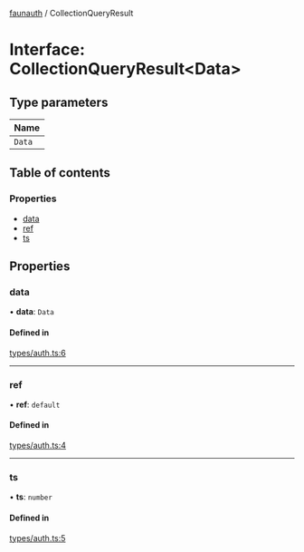 [faunauth](../index.md) / CollectionQueryResult

# Interface: CollectionQueryResult<Data\>

## Type parameters

| Name |
| :------ |
| `Data` |

## Table of contents

### Properties

- [data](CollectionQueryResult.md#data)
- [ref](CollectionQueryResult.md#ref)
- [ts](CollectionQueryResult.md#ts)

## Properties

### data

• **data**: `Data`

#### Defined in

[types/auth.ts:6](https://github.com/alexnitta/faunauth/blob/ac43d73/src/types/auth.ts#L6)

___

### ref

• **ref**: `default`

#### Defined in

[types/auth.ts:4](https://github.com/alexnitta/faunauth/blob/ac43d73/src/types/auth.ts#L4)

___

### ts

• **ts**: `number`

#### Defined in

[types/auth.ts:5](https://github.com/alexnitta/faunauth/blob/ac43d73/src/types/auth.ts#L5)
